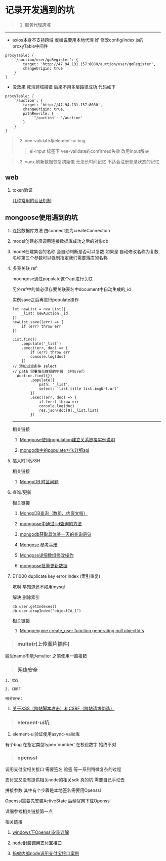 # 记录开发遇到的坑
> 1. 服务代理跨域
-------------
* axios本身不支持跨域 度娘说要用本地代理 好 修改config/index.js的proxyTable中间件 
>
```
proxyTable: {
    '/auction/user/goRegister': {
        target: 'http://47.94.131.157:8080/auction/user/goRegister',
        changeOrigin: true
    }      
}
```
>
* 没效果 死活跨域报错  后来不用多层路径成功 代码如下
>
```
proxyTable: {
    '/auction': {
        target: 'http://47.94.131.157:8080',
        changeOrigin: true,
        pathRewrite: {
            '^/auction': '/auction'
        }
    }      
}
```
> 2. vee-validate与element-ui bug
>> el-input 标签下 vee-validate的confirmed失效  改用input解决 

> 3. vuex 刷新数据恢复初始值  无法长时间记忆  不适合注册登录状态的记忆

## web

1. token验证

    [几种常用的认证机制](https://www.cnblogs.com/chris-oil/p/4890459.html)

## mongoose使用遇到的坑 ##

1. 连接数据库方法 由connect变为createConnection

2. model创建必须调用连接数据库成功之后的对象db

3. model创建集合的名称 会自动判断是否可以复数  如果是 自动修改名称为复数名称第三个参数可以强制指定我们需要落库的名称

4. 多表关联 ref

    moongose通过populate这个api进行关联 

    另外ref中的值必须存要关联表名中document中自动生成的_id

    实例save之后再进行populate操作

    ```
    let newList = new List({
        _list: newAuction._id
    })
    newList.save((err) => {
        if (err) throw err
    })

    List.find()
        .populate('_list')
        .exec((err, doc) => {
            if (err) throw err
            console.log(doc)
        })
    // 添加过滤条件 select
    // path 需要填充数据的字段 （对应ref）
     _Auction.find({})
            .populate({
                path: '_list',
                select: 'list.title list.imgUrl.url'
            })
            .exec((err, doc) => {
                if (err) throw err
                console.log(doc)
                res.json(doc[0]._list.list)
            })
    ```

    ---

    相关链接

    1.   [Mongoose使用population建立关系链接实例说明](http://www.jianshu.com/p/1c98bf94802d)

    2. [mongodb中的populate方法详细api](http://blog.csdn.net/hellochenlu/article/details/50467563)

        
5. 插入时间少8H

    相关链接

    1. [MongoDB 时区问题](http://blog.csdn.net/erica_1230/article/details/42551175)

6. 查询/更新

    相关链接

    1. [MongoDB查询（数组、内嵌文档）](http://blog.csdn.net/congcong68/article/details/46919227)

    2. [mongoose中通过-id查询的方法](http://blog.csdn.net/naihejiang/article/details/52769471)

    3. [mongodb获取具体某一天的查询语句](http://blog.csdn.net/u013066244/article/details/51136224)

    4. [Mongose 参考手册](http://cnodejs.org/topic/548e54d157fd3ae46b233502)

    5. [Mongose详细数组修改操作](http://blog.csdn.net/legend_x/article/details/11617627)

    6. [mongoose批量更新数据](http://mongoosejs.com/docs/api.html#model_Model.bulkWrite)


8. E11000 duplicate key error index (索引重复)

    坑啊 早知道还不如用mysql

    解决 删除索引

    ```
    db.user.getIndexes()
    db.user.dropIndex("objectId_1")
    ```

    相关链接

    1. [Mongoengine create_user function generating null objectId's](https://stackoverflow.com/questions/17431698/mongoengine-create-user-function-generating-null-objectids)


> ### multetr(上传图片插件)

貌似name不能为multer 之前使用一直报错

> ### 网络安全

    1. XSS

    2. CDRF

    相关链接：

1. [ 关于XSS（跨站脚本攻击）和CSRF（跨站请求伪造）](http://cnodejs.org/topic/50463565329c5139760c34a1)

> ### element-ui坑

1. element-ui验证使用async-valid库

有个bug  在指定类型type='number' 在校验数字 始终不对

> ### openssl 

调用支付宝相关接口 需要签名 验签 等一系列稍微复杂的过程 

支付宝又没有提供相关node的相关sdk 真的坑 需要自己手动去

拼接参数 其中有个步骤是本地签名需要用Openssl 

Openssl需要先安装ActiveState 后续官网下载Openssl

详细参考相关链接第一点

相关链接

1. [windows下Openssl安装详解](http://blog.chinaunix.net/uid-20479991-id-216269.html)

2. [node封装调用支付宝接口](http://blog.csdn.net/q3585914/article/details/72957548)

3. [蚂蚁内部node调用支付宝接口案例](https://openclub.alipay.com/read.php?tid=2170&fid=69)